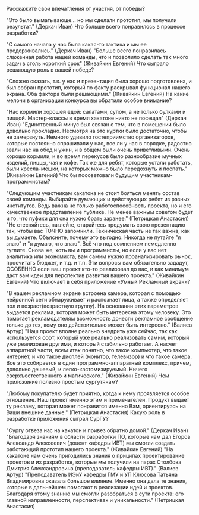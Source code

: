 Расскажите свои впечатления от участия, от победы?

"Это было выматывающе... но мы сделали прототип, мы получили результат." (Деркач Иван)
Что больше всего понравилось в процессе разработки?

"С самого начала у нас была какая-то тактика и мы ее предерживались." (Деркач Иван)
"Больше всего понравилась слаженная работа нашей команды, что и позволило сделать так много задач в столь короткий срок" (Живайкин Евгений)
Что сыграло решающую роль в вашей победе?

"Сложно сказать, т.к. у нас и презентация была хорошо подготовлена, и был собран прототип, который по факту раскрывал функционал нашего экрана. Оба фактора были решающими." (Живайкин Евгений)
На какие мелочи в организации конкурса вы обратили особое внимание?

"Нас кормили хорошей едой: салатами, супом, а не только булками и пиццой. Мастер-классы в время хакатоне никто не посещал" (Деркач Иван)
"Единственный минус был связан с тем, что в помещении было довольно прохладно. Несмотря на это куртки было достаточно, чтобы не замерзнуть. Немного удивило гостеприимство организаторов, которые постоянно спрашивали у нас, все ли у нас в порядке, радостно звали нас на обед и ужин, и в общем были очень приветливыми. Очень хорошо кормили, и во время перекусов было разнообразие мучных изделий, пиццы, чая и кофе. Так же для ребят, которые устали работать, были кресла-мешки, на которых можно было передохнуть и поспать." (Живайкин Евгений)
Что бы посоветовали будущим участникам-программистам?

"Следующим участникам хакатона не стоит бояться менять состав своей команды. Выбирайте думающих и действующих ребят из разных институтов. Ведь важна не только работоспособность проекта, но и его качественное представление публике. Не менее важным советом будет и то, что пуфики для сна нужно брать заранее." (Петрицкая Анастасия)
"Не стесняйтесь, наглейте, старайтесь продумать свою презентацию так, чтобы вас ТОЧНО запомнили. Техническая часть не так важна, как вы думаете. Объясните, почему это выгодно. Никогда не путайте "я знаю" и "я думаю, что знаю". Всё что под сомнением немедленно гуглите. Снова же, хоть вы и программисты, но если у вас нет аналитика или экономиста, вам самим нужно проанализировать рынок, просчитать бюджет, и т.д. и т.п. Эти вопросы вам обязательно зададут, ОСОБЕННО если ваш проект кто-то реализовал до вас, и как минимум даст вам идеи для перспектив развития вашего проекта." (Живайкин Евгений)
Что включает в себя приложение «Умный Рекламный экран»?

"В нашем рекламном экране встроена камера, которая с помощью нейронной сети обнаруживает и распознает лица, а также определяет пол и возраст(возрастную группу). На основании этих параметров выдается реклама, которая может быть интересна этому человеку. Это помогает рекламодателям возможность донести рекламное сообщение только до тех, кому оно действительно может быть интересно." (Валиев Артур)
"Наш проект вполне реально внедрить уже сейчас, так как используется софт, который уже реально реализовать самим, который уже реализован другими, и который стабильно работает. А насчет аппаратной части, всем итак понятно, что такое компьютер, что такое интернет, и что такое дисплей (монитор, телевизор) и что такое камера. Все это собирается в один программно-аппаратный комплекс, причем, довольно дешевый, и легко-кастомизируемый. Ничего сверхъестественного и магического." (Живайкин Евгений)
Чем приложение полезно простым сургутянам?

"Любому покупателю будет приятно, когда к нему проявляется особое отношение. Наш проект именно этим и примечателен. Продукт выдает ту рекламу, которая может понравится именно Вам, ориентируясь на Ваши внешние данные." (Петрицкая Анастасия)
Какую роль в разработке приложения сыграл СурГУ?

"Сургу отвеза нас на хакатон и привез обратно домой." (Деркач Иван)
"Благодаря знаниям в области разработки ПО, которые нам дал Егоров Александр Алексеевич (доцент кафедры ИВТ) мы смогли создать работающий прототип нашего проекта." (Живайкин Евгений)
"На хакатоне нам очень пригодились знания о приципах проектирование проектов и их разработке, которые мы получили на парах Столбова Дмитрия Александровича (преподаватель кафедры ИВТ)." (Валиев Артур)
"Преподаватель ИЭиУ кафедры ГМУ и УП Клюсова Татьяна Владимировна оказала большое влияние. Именно она дала те знания, которые в дальнейшем помогают в реализации идей и проектов. Благодаря этому знанию мы смогли разобраться в сути проекта: его главной направленности, перспективах и уникальности." (Петрицкая Анастасия)
